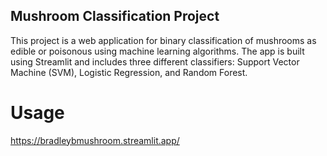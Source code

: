 ## Mushroom Classification Project
This project is a web application for binary classification of mushrooms as edible or poisonous using machine learning algorithms. The app is built using Streamlit and includes three different classifiers: Support Vector Machine (SVM), Logistic Regression, and Random Forest.

# Usage
https://bradleybmushroom.streamlit.app/
